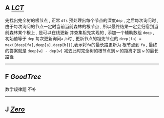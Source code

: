 ## A  [$LCT$](https://ac.nowcoder.com/acm/contest/81599/A)

先找出完全树的根节点 , 正常 `dfs` 预处理出每个节点的深度`dep` , 之后每次询问时 , 由于每次询问的节点一定时当前当前森林的根节点 , 所以最终结果一定会归宿到当前森林某个根上 , 是可以在线更新 并查集祖先实现的 , 添加一个辅助数组 `deep` , 初始值等于 `dep` 每次更新询问`a,b`时 , 更新节点的祖先节点的 `deep[fa] = max({deep[fa],deep[a],deep[b]})`,表示将`fa`的最长路更新为 根节点到 `fa` , 最终的答案就是 `deep[w] - dep[w]` 减去此时完全树的根节点到 `w` 的距离才是 `w` 的最长路径



---



## F $Good Tree$

数学规律题 不补



---



## J [$Zero$](https://ac.nowcoder.com/acm/contest/81599/J)

























